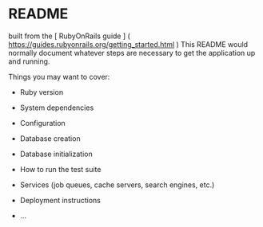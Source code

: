 # README
built from the [ RubyOnRails guide ] ( https://guides.rubyonrails.org/getting_started.html
    )
This README would normally document whatever steps are necessary to get the
application up and running.

Things you may want to cover:

* Ruby version

* System dependencies

* Configuration

* Database creation

* Database initialization

* How to run the test suite

* Services (job queues, cache servers, search engines, etc.)

* Deployment instructions

* ...

